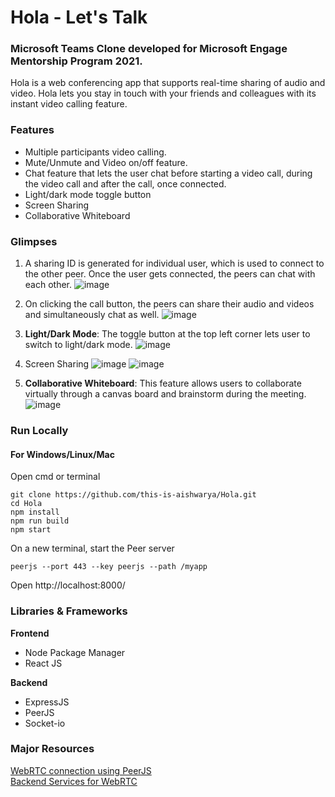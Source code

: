 # Hola - Let's Talk

### Microsoft Teams Clone developed for **Microsoft Engage** Mentorship Program 2021. 

Hola is a web conferencing app that supports real-time sharing of audio and video. Hola lets you stay in touch with your friends and colleagues with its instant video calling feature.

### Features

- Multiple participants video calling.
- Mute/Unmute and Video on/off feature.
- Chat feature that lets the user chat before starting a video call, during the video call and after the call, once connected.
- Light/dark mode toggle button
- Screen Sharing
- Collaborative Whiteboard

### Glimpses

1. A sharing ID is generated for individual user, which is used to connect to the other peer. Once the user gets connected, the peers can chat with each other.
![image](https://user-images.githubusercontent.com/64557504/125196854-0c499080-e279-11eb-8268-f20a3e3003b5.png)  <br />

2. On clicking the call button, the peers can share their audio and videos and simultaneously chat as well.
![image](https://user-images.githubusercontent.com/64557504/125199280-18d2e680-e283-11eb-984d-767daa1b247f.png)  <br />

3. **Light/Dark Mode**: The toggle button at the top left corner lets user to switch to light/dark mode.
![image](https://user-images.githubusercontent.com/64557504/125199884-e7a7e580-e285-11eb-9e4c-e1a70fdacca5.png)  <br />

4. Screen Sharing
![image](https://user-images.githubusercontent.com/64557504/125200188-6d786080-e287-11eb-86bc-48d9074834b0.png)
![image](https://user-images.githubusercontent.com/64557504/125200077-eb883780-e286-11eb-90f3-5cdd3f7487dc.png)

5. **Collaborative Whiteboard**: This feature allows users to collaborate virtually through a canvas board and brainstorm during the meeting.
![image](https://user-images.githubusercontent.com/64557504/125200895-7c144700-e28a-11eb-9688-2b9d6865d27d.png)

### Run Locally

#### For Windows/Linux/Mac

Open cmd or terminal  

``` shell 
git clone https://github.com/this-is-aishwarya/Hola.git 
cd Hola
npm install
npm run build
npm start
```
  
On a new terminal, start the Peer server  
``` shell
peerjs --port 443 --key peerjs --path /myapp   
```

Open http://localhost:8000/

### Libraries & Frameworks

**Frontend**
- Node Package Manager
- React JS

**Backend**
- ExpressJS
- PeerJS
- Socket-io

### Major Resources
[WebRTC connection using PeerJS](https://peerjs.com/docs.html) <br />
[Backend Services for WebRTC](https://www.html5rocks.com/en/tutorials/webrtc/infrastructure/)

